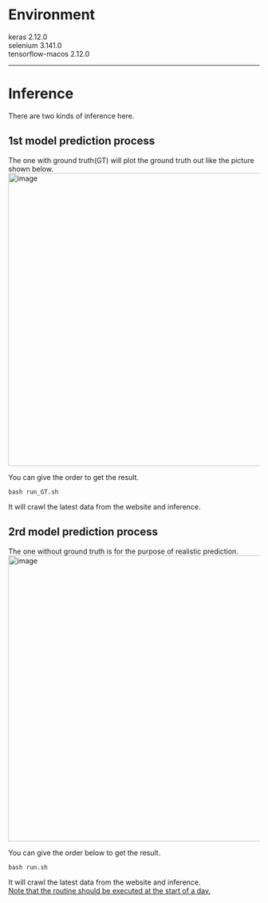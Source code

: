 # Environment
keras               2.12.0  
selenium            3.141.0  
tensorflow-macos    2.12.0  

****
# Inference
There are two kinds of inference here.

## 1st model prediction process
The one with ground truth(GT) will plot the ground truth out like the picture shown below.
<img width="586" alt="image" src="https://github.com/Moyacaca/TSRI_Air-Quality-Prediction/assets/117159970/fe9502ad-3c4c-42f6-9b0f-06f00f1c9e93">

You can give the order to get the result.
```
bash run_GT.sh
```
It will crawl the latest data from the website and inference.


## 2rd model prediction process
The one without ground truth is for the purpose of realistic prediction.
<img width="572" alt="image" src="https://github.com/Moyacaca/TSRI_Air-Quality-Prediction/assets/117159970/36cf50c9-9b3c-4b84-b806-cbbcedc64878">

You can give the order below to get the result.
```
bash run.sh
```
It will crawl the latest data from the website and inference.  
<ins> Note that the routine should be executed at the start of a day. </ins>


